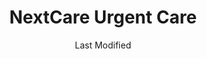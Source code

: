 ---
layout: location-page
date: Last Modified
description: "Local COVID-19 testing is available at NextCare Urgent Care in Phoenix, Arizona, USA."
permalink: "locations/arizona/phoenix/nextcare-urgent-care-8/"
tags:
  - locations
  - arizona
title: NextCare Urgent Care 
uniqueName: nextcare-urgent-care-8
state: Arizona
stateAbbr: AZ
hood: "Tramonto Marketplace"
address: "34640 N North Valley Pkwy A104"
city: "Phoenix"
zip: "85086"
zipsNearby: "85320 85117 85118 85119 85120 85178 85190 85322 85323 85338 85392 85395 85324 85326 85396 86322 85329 85327 85331 85377 85224 85225 85226 85244 85246 85248 85249 85286 85332 86327 85335 85233 85234 85295 85296 85297 85298 85299 85301 85302 85303 85304 85305 85306 85307 85308 85309 85310 85311 85312 85318 85236 86329 86331 86332 85339 85340 85138 85139 86333 86343 85201 85202 85203 85204 85205 85206 85207 85208 85209 85210 85211 85212 85213 85214 85215 85216 85274 85275 85277 85342 85343 85541 85547 85345 85380 85381 85382 85383 85385 85001 85002 85003 85004 85005 85006 85007 85008 85009 85010 85011 85012 85013 85014 85015 85016 85017 85018 85019 85020 85021 85022 85023 85024 85025 85026 85027 85028 85029 85030 85031 85032 85033 85034 85035 85036 85037 85038 85039 85040 85041 85042 85043 85044 85045 85046 85048 85050 85051 85053 85054 85055 85060 85061 85062 85063 85064 85065 85066 85067 85068 85069 85070 85071 85072 85073 85074 85075 85076 85078 85079 85080 85082 85083 85085 85086 85087 85097 85098 85544 86301 86302 86303 86304 86312 86313 86314 86315 85127 85140 85142 85143 86342 85147 85250 85251 85252 85253 85254 85255 85256 85257 85258 85259 85260 85261 85262 85263 85264 85266 85267 85268 85269 85271 85351 85372 85373 85374 85375 85376 85378 85379 85387 85388 85280 85281 85282 85283 85284 85285 85287 85353 85354 85553 85355 85358 85390 85361 85362 85363 85077 85096 85099 85217 85218 85219 85220 85221 85227 85238 85239 85240 85242 85243 85247 85278 85289 85290 85313" 
mapUrl: "http://maps.apple.com/?q=NextCare+Urgent+Care&address=34640+N+North+Valley+Pkwy+A104,Phoenix,Arizona,85086"
locationType: Drive-thru
phone: "623-444-2001"
website: "https://nextcare.com/locations/az/tramonto-urgent-care/"
onlineBooking: true
closed: undefined
closedUpdate: May 25th, 2020
notes: "For individuals with symptoms."
days: Weekdays
hours: 8AM-8PM
altDays: Weekends
altHours: 8AM-4PM
ctaMessage: Schedule a test
ctaUrl: "https://nextcare.com/locations/az/tramonto-urgent-care/"
---